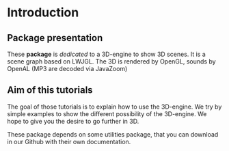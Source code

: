 Introduction
============

Package presentation
--------------------

These **package** is *dedicated* to a 3D-engine to show 3D scenes.
It is a scene graph based on LWJGL. The 3D is rendered by OpenGL, sounds by OpenAL (MP3 are decoded via JavaZoom)

Aim of this tutorials
---------------------

The goal of those tutorials is to explain how to use the 3D-engine.
We try by simple examples to show the different possibility of the 3D-engine.
We hope to give you the desire to go further in 3D.

These package depends on some utilities package, that you can download in our Github with their own documentation.
